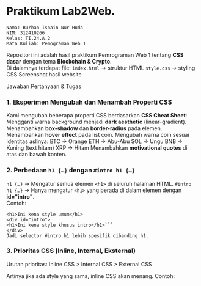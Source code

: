# Praktikum Lab2Web.

    Nama: Burhan Isnain Nur Huda 
    NIM: 312410266 
    Kelas: TI.24.A.2
    Mata Kuliah: Pemograman Web 1

Repositori ini adalah hasil praktikum Pemrograman Web 1 tentang **CSS dasar** dengan tema **Blockchain & Crypto**.  
Di dalamnya terdapat file:
 `index.html` → struktur HTML
 `style.css` → styling CSS
 Screenshot hasil website

 Jawaban Pertanyaan & Tugas

### 1. Eksperimen Mengubah dan Menambah Properti CSS
Kami mengubah beberapa properti CSS berdasarkan **CSS Cheat Sheet**:
 Mengganti warna background menjadi **dark aesthetic** (linear-gradient).
 Menambahkan **box-shadow** dan **border-radius** pada elemen.
 Menambahkan **hover effect** pada list coin.
 Mengubah warna coin sesuai identitas aslinya:
   BTC → Orange
   ETH → Abu-Abu
   SOL → Ungu
   BNB → Kuning (text hitam)
   XRP → Hitam
 Menambahkan **motivational quotes** di atas dan bawah konten.

### 2. Perbedaan `h1 {…}` dengan `#intro h1 {…}`
 `h1 {…}` → Mengatur semua elemen `<h1>` di seluruh halaman HTML.
 `#intro h1 {…}` → Hanya mengatur `<h1>` yang berada di dalam elemen dengan **id="intro"**.  
Contoh:

    <h1>Ini kena style umum</h1>
    <div id="intro">
    <h1>Ini kena style khusus intro</h1>```
    </div>
    Jadi selector #intro h1 lebih spesifik dibanding h1.

### 3. Prioritas CSS (Inline, Internal, Eksternal)

Urutan prioritas: Inline CSS > Internal CSS > External CSS

Artinya jika ada style yang sama, inline CSS akan menang.
Contoh:
